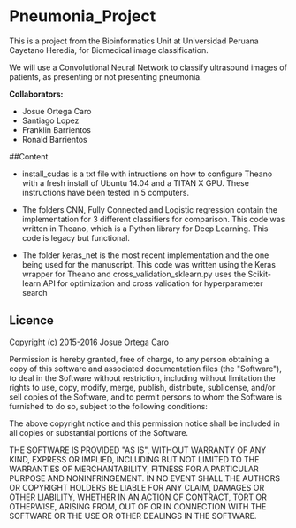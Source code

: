 # Pneumonia_Project

This is a project from the Bioinformatics Unit at Universidad Peruana Cayetano Heredia, for Biomedical image classification.

We will use a Convolutional Neural Network to classify ultrasound images of patients, as presenting or not presenting pneumonia.


**Collaborators:**
 * Josue Ortega Caro 
 * Santiago Lopez 
 * Franklin Barrientos 
 * Ronald Barrientos 


##Content

* install_cudas is a txt file with intructions on how to configure Theano with a fresh install of Ubuntu 14.04 and a TITAN X GPU. These instructions have been tested in 5 computers.

* The folders CNN, Fully Connected and Logistic regression contain the implementation for 3 different classifiers for comparison. This code was written in Theano, which is a Python library for Deep Learning. This code is legacy but functional.

* The folder keras_net is the most recent implementation and the one being used for the manuscript. This code was written using the Keras wrapper for Theano and cross_validation_sklearn.py uses the Scikit-learn API for optimization and cross validation for hyperparameter search


## Licence

Copyright (c) 2015-2016 Josue Ortega Caro

Permission is hereby granted, free of charge, to any person obtaining a copy of this software and associated documentation files (the "Software"), to deal in the Software without restriction, including without limitation the rights to use, copy, modify, merge, publish, distribute, sublicense, and/or sell copies of the Software, and to permit persons to whom the Software is furnished to do so, subject to the following conditions:

The above copyright notice and this permission notice shall be included in all copies or substantial portions of the Software.

THE SOFTWARE IS PROVIDED "AS IS", WITHOUT WARRANTY OF ANY KIND, EXPRESS OR IMPLIED, INCLUDING BUT NOT LIMITED TO THE WARRANTIES OF MERCHANTABILITY, FITNESS FOR A PARTICULAR PURPOSE AND NONINFRINGEMENT. IN NO EVENT SHALL THE AUTHORS OR COPYRIGHT HOLDERS BE LIABLE FOR ANY CLAIM, DAMAGES OR OTHER LIABILITY, WHETHER IN AN ACTION OF CONTRACT, TORT OR OTHERWISE, ARISING FROM, OUT OF OR IN CONNECTION WITH THE SOFTWARE OR THE USE OR OTHER DEALINGS IN THE SOFTWARE.
